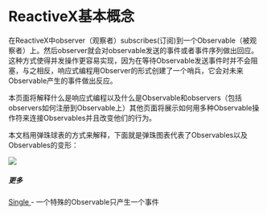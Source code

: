 # ReactiveX基本概念

在ReactiveX中observer（观察者）subscribes(订阅)到一个Observable（被观察者）上。然后observer就会对observable发送的事件或者事件序列做出回应。这种方式使得并发操作更容易实现，因为在等待Observable发送事件时并不会阻塞，与之相反，响应式编程用Observer的形式创建了一个哨兵，它会对未来Observable产生的事件做出反应。

本页面将解释什么是响应式编程以及什么是Observable和observers（包括observers如何注册到Observable上）其他页面将展示如何用多种Observable操作符来连接Observables并且改变他们的行为。

本文档用弹珠球表的方式来解释，下面就是弹珠图表代表了Observables以及Observables的变形：

![](http://reactivex.io/assets/operators/legend.png)





##### 更多

[Single ]()- 一个特殊的Observable只产生一个事件
